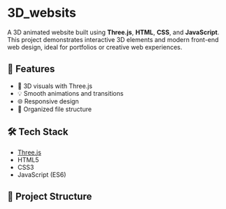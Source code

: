 # 3D_websits

A 3D animated website built using **Three.js**, **HTML**, **CSS**, and **JavaScript**.  
This project demonstrates interactive 3D elements and modern front-end web design, ideal for portfolios or creative web experiences.

## 🚀 Features

- 🎨 3D visuals with Three.js
- 💡 Smooth animations and transitions
- 🌐 Responsive design
- 🧩 Organized file structure

## 🛠️ Tech Stack

- [Three.js](https://threejs.org/)
- HTML5
- CSS3
- JavaScript (ES6)

## 📁 Project Structure

